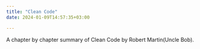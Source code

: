 ```yaml
---
title: "Clean Code"
date: 2024-01-09T14:57:35+03:00

---
```


A chapter by chapter summary of Clean Code by Robert Martin(Uncle Bob).
